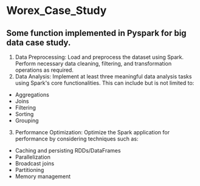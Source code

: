 # Worex_Case_Study
Some function implemented in Pyspark for big data case study. 
-------------------------------------------------------------
1. Data Preprocessing: Load and preprocess the dataset using Spark. Perform necessary data
cleaning, filtering, and transformation operations as required.
2. Data Analysis: Implement at least three meaningful data analysis tasks using Spark's core
functionalities. This can include but is not limited to:
- Aggregations
- Joins
- Filtering
- Sorting
- Grouping
3. Performance Optimization: Optimize the Spark application for performance by considering
techniques such as:
- Caching and persisting RDDs/DataFrames
- Parallelization
- Broadcast joins
- Partitioning
- Memory management

